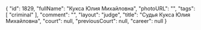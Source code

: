 {
    "id": 1829,
    "fullName": "Кукса Юлия Михайловна",
    "photoURL": "",
    "tags": [
        "criminal"
    ],
    "comment": "",
    "layout": "judge",
    "title": "Судья Кукса Юлия Михайловна",
    "court": null,
    "previousCourt": null,
    "career": null
}